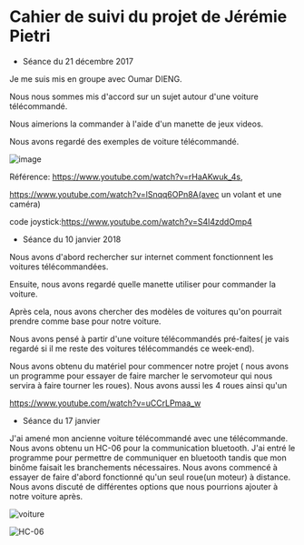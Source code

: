 # Cahier de suivi du projet de Jérémie Pietri

* Séance du 21 décembre 2017

Je me suis mis en groupe avec Oumar DIENG.

Nous nous sommes mis d'accord sur un sujet autour d'une voiture télécommandé.

Nous aimerions la commander à l'aide d'un manette de jeux videos.

Nous avons regardé des exemples de voiture télécommandé.

![image](https://i.ytimg.com/vi/rHaAKwuk_4s/maxresdefault.jpg)








Référence:
https://www.youtube.com/watch?v=rHaAKwuk_4s,

https://www.youtube.com/watch?v=lSnqq6OPn8A(avec un volant et une caméra)

code joystick:https://www.youtube.com/watch?v=S4l4zddOmp4

* Séance du 10 janvier 2018

Nous avons d'abord rechercher sur internet comment fonctionnent les voitures télécommandées. 

Ensuite, nous avons regardé quelle manette utiliser pour commander la voiture.

Après cela, nous avons chercher des modèles de voitures qu'on pourrait prendre comme base pour notre voiture.

Nous avons pensé à partir d'une voiture télécommandés pré-faites( je vais regardé si il me reste des voitures télécommandés ce week-end).

Nous avons obtenu du matériel pour commencer notre projet ( nous avons un programme pour essayer de faire marcher le servomoteur qui nous servira à faire tourner les roues).
Nous avons aussi les  4 roues ainsi qu'un 


 https://www.youtube.com/watch?v=uCCrLPmaa_w
 * Séance du 17 janvier
 
 J'ai amené mon ancienne voiture télécommandé avec une télécommande. Nous avons obtenu un HC-06 pour la communication bluetooth.
 J'ai entré le programme pour permettre de communiquer en bluetooth tandis que mon binôme faisait les branchements nécessaires.
 Nous avons commencé à essayer de faire d'abord fonctionné qu'un seul roue(un moteur) à distance. Nous avons discuté de différentes options que nous pourrions ajouter à notre voiture après.
 
 ![voiture](https://image.noelshack.com/fichiers/2018/04/2/1516742887-p-20180119-092325-vhdr-on.jpg)


 ![HC-06](https://image.noelshack.com/fichiers/2018/04/2/1516742887-p-20180119-105519-vhdr-on.jpg)

 
